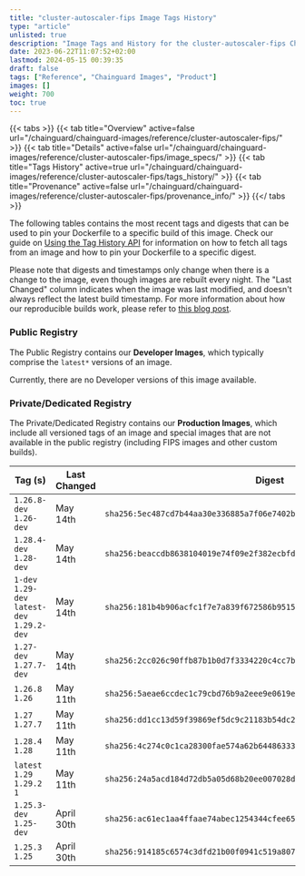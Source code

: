 ```yaml
---
title: "cluster-autoscaler-fips Image Tags History"
type: "article"
unlisted: true
description: "Image Tags and History for the cluster-autoscaler-fips Chainguard Image"
date: 2023-06-22T11:07:52+02:00
lastmod: 2024-05-15 00:39:35
draft: false
tags: ["Reference", "Chainguard Images", "Product"]
images: []
weight: 700
toc: true
---
```


{{< tabs >}}
{{< tab title="Overview" active=false url="/chainguard/chainguard-images/reference/cluster-autoscaler-fips/" >}}
{{< tab title="Details" active=false url="/chainguard/chainguard-images/reference/cluster-autoscaler-fips/image_specs/" >}}
{{< tab title="Tags History" active=true url="/chainguard/chainguard-images/reference/cluster-autoscaler-fips/tags_history/" >}}
{{< tab title="Provenance" active=false url="/chainguard/chainguard-images/reference/cluster-autoscaler-fips/provenance_info/" >}}
{{</ tabs >}}

The following tables contains the most recent tags and digests that can be used to pin your Dockerfile to a specific build of this image. Check our guide on [Using the Tag History API](/chainguard/chainguard-images/using-the-tag-history-api/) for information on how to fetch all tags from an image and how to pin your Dockerfile to a specific digest.

Please note that digests and timestamps only change when there is a change to the image, even though images are rebuilt every night. The "Last Changed" column indicates when the image was last modified, and doesn't always reflect the latest build timestamp. For more information about how our reproducible builds work, please refer to [this blog post](https://www.chainguard.dev/unchained/reproducing-chainguards-reproducible-image-builds).

### Public Registry
The Public Registry contains our **Developer Images**, which typically comprise the `latest*` versions of an image.

Currently, there are no Developer versions of this image available.

### Private/Dedicated Registry
The Private/Dedicated Registry contains our **Production Images**, which include all versioned tags of an image and special images that are not available in the public registry (including FIPS images and other custom builds).

| Tag (s)                                       | Last Changed | Digest                                                                    |
|-----------------------------------------------|--------------|---------------------------------------------------------------------------|
|  `1.26.8-dev` `1.26-dev`                      | May 14th     | `sha256:5ec487cd7b44aa30e336885a7f06e7402ba74b6c155d86a0d6bf6c297772dd74` |
|  `1.28.4-dev` `1.28-dev`                      | May 14th     | `sha256:beaccdb8638104019e74f09e2f382ecbfdbf6527e212367994744bc39ff6774e` |
|  `1-dev` `1.29-dev` `latest-dev` `1.29.2-dev` | May 14th     | `sha256:181b4b906acfc1f7e7a839f672586b9515e21dd159fd63ecb5e2eba00ebefe97` |
|  `1.27-dev` `1.27.7-dev`                      | May 14th     | `sha256:2cc026c90ffb87b1b0d7f3334220c4cc7bd41f70c9b172a4feb1f2245ff6690f` |
|  `1.26.8` `1.26`                              | May 11th     | `sha256:5aeae6ccdec1c79cbd76b9a2eee9e0619ee383b7e60194b1bcd44fb24ff703ac` |
|  `1.27` `1.27.7`                              | May 11th     | `sha256:dd1cc13d59f39869ef5dc9c21183b54dc2f2cc1eed8dd18b611cdb8caad651ea` |
|  `1.28.4` `1.28`                              | May 11th     | `sha256:4c274c0c1ca28300fae574a62b64486333123bed0c62e3a741a923824900a741` |
|  `latest` `1.29` `1.29.2` `1`                 | May 11th     | `sha256:24a5acd184d72db5a05d68b20ee007028dcb09242fb0f895702a04bd2d5d48c0` |
|  `1.25.3-dev` `1.25-dev`                      | April 30th   | `sha256:ac61ec1aa4ffaae74abec1254344cfee659ca9cee6751b187266049bbeeabbef` |
|  `1.25.3` `1.25`                              | April 30th   | `sha256:914185c6574c3dfd21b00f0941c519a8074609bae2a23cd26e6ddc78da2edb21` |

